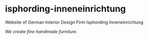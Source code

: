 # isphording-inneneinrichtung
Website of German Interior Design Firm Isphording Inneneinrichtung

*We create fine handmade furniture.*